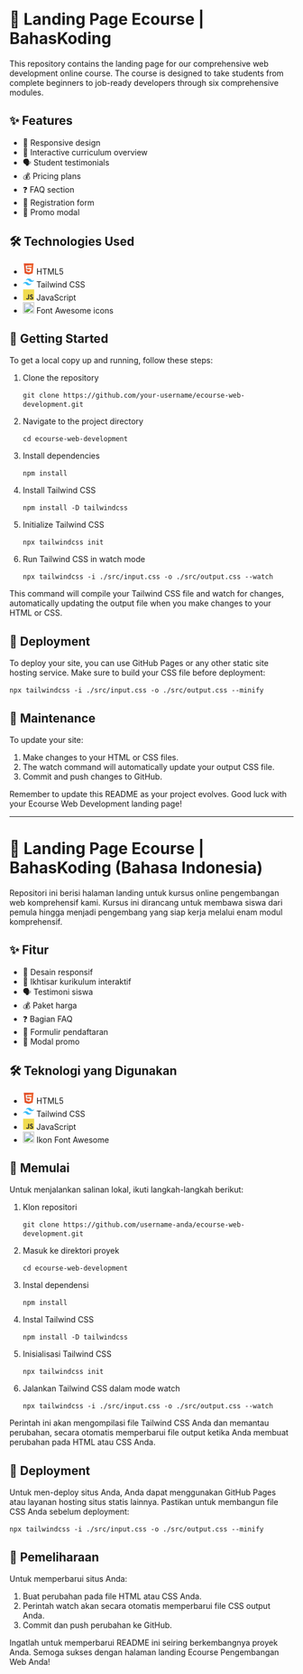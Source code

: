 # 🚀 Landing Page Ecourse | BahasKoding

This repository contains the landing page for our comprehensive web development online course. The course is designed to take students from complete beginners to job-ready developers through six comprehensive modules.

## ✨ Features

- 📱 Responsive design
- 🧠 Interactive curriculum overview
- 🗣️ Student testimonials
- 💰 Pricing plans
- ❓ FAQ section
- 📝 Registration form
- 🎉 Promo modal

## 🛠️ Technologies Used

- <img src="https://raw.githubusercontent.com/devicons/devicon/master/icons/html5/html5-original.svg" width="20" height="20"> HTML5
- <img src="https://raw.githubusercontent.com/devicons/devicon/master/icons/tailwindcss/tailwindcss-plain.svg" width="20" height="20"> Tailwind CSS
- <img src="https://raw.githubusercontent.com/devicons/devicon/master/icons/javascript/javascript-original.svg" width="20" height="20"> JavaScript
- <img src="https://raw.githubusercontent.com/FortAwesome/Font-Awesome/6.x/svgs/brands/font-awesome.svg" width="20" height="20"> Font Awesome icons

## 🚦 Getting Started

To get a local copy up and running, follow these steps:

1. Clone the repository
   ```
   git clone https://github.com/your-username/ecourse-web-development.git
   ```

2. Navigate to the project directory
   ```
   cd ecourse-web-development
   ```

3. Install dependencies
   ```
   npm install
   ```

4. Install Tailwind CSS
   ```
   npm install -D tailwindcss
   ```

5. Initialize Tailwind CSS
   ```
   npx tailwindcss init
   ```

6. Run Tailwind CSS in watch mode
   ```
   npx tailwindcss -i ./src/input.css -o ./src/output.css --watch
   ```

This command will compile your Tailwind CSS file and watch for changes, automatically updating the output file when you make changes to your HTML or CSS.

## 🚀 Deployment

To deploy your site, you can use GitHub Pages or any other static site hosting service. Make sure to build your CSS file before deployment:

```
npx tailwindcss -i ./src/input.css -o ./src/output.css --minify
```

## 🔧 Maintenance

To update your site:

1. Make changes to your HTML or CSS files.
2. The watch command will automatically update your output CSS file.
3. Commit and push changes to GitHub.

Remember to update this README as your project evolves. Good luck with your Ecourse Web Development landing page!

---

# 🚀 Landing Page Ecourse | BahasKoding (Bahasa Indonesia)

Repositori ini berisi halaman landing untuk kursus online pengembangan web komprehensif kami. Kursus ini dirancang untuk membawa siswa dari pemula hingga menjadi pengembang yang siap kerja melalui enam modul komprehensif.

## ✨ Fitur

- 📱 Desain responsif
- 🧠 Ikhtisar kurikulum interaktif
- 🗣️ Testimoni siswa
- 💰 Paket harga
- ❓ Bagian FAQ
- 📝 Formulir pendaftaran
- 🎉 Modal promo

## 🛠️ Teknologi yang Digunakan

- <img src="https://raw.githubusercontent.com/devicons/devicon/master/icons/html5/html5-original.svg" width="20" height="20"> HTML5
- <img src="https://raw.githubusercontent.com/devicons/devicon/master/icons/tailwindcss/tailwindcss-plain.svg" width="20" height="20"> Tailwind CSS
- <img src="https://raw.githubusercontent.com/devicons/devicon/master/icons/javascript/javascript-original.svg" width="20" height="20"> JavaScript
- <img src="https://raw.githubusercontent.com/FortAwesome/Font-Awesome/6.x/svgs/brands/font-awesome.svg" width="20" height="20"> Ikon Font Awesome

## 🚦 Memulai

Untuk menjalankan salinan lokal, ikuti langkah-langkah berikut:

1. Klon repositori
   ```
   git clone https://github.com/username-anda/ecourse-web-development.git
   ```

2. Masuk ke direktori proyek
   ```
   cd ecourse-web-development
   ```

3. Instal dependensi
   ```
   npm install
   ```

4. Instal Tailwind CSS
   ```
   npm install -D tailwindcss
   ```

5. Inisialisasi Tailwind CSS
   ```
   npx tailwindcss init
   ```

6. Jalankan Tailwind CSS dalam mode watch
   ```
   npx tailwindcss -i ./src/input.css -o ./src/output.css --watch
   ```

Perintah ini akan mengompilasi file Tailwind CSS Anda dan memantau perubahan, secara otomatis memperbarui file output ketika Anda membuat perubahan pada HTML atau CSS Anda.

## 🚀 Deployment

Untuk men-deploy situs Anda, Anda dapat menggunakan GitHub Pages atau layanan hosting situs statis lainnya. Pastikan untuk membangun file CSS Anda sebelum deployment:

```
npx tailwindcss -i ./src/input.css -o ./src/output.css --minify
```

## 🔧 Pemeliharaan

Untuk memperbarui situs Anda:

1. Buat perubahan pada file HTML atau CSS Anda.
2. Perintah watch akan secara otomatis memperbarui file CSS output Anda.
3. Commit dan push perubahan ke GitHub.

Ingatlah untuk memperbarui README ini seiring berkembangnya proyek Anda. Semoga sukses dengan halaman landing Ecourse Pengembangan Web Anda!